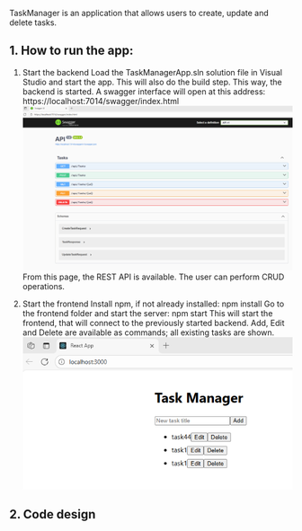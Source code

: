 TaskManager is an application that allows users to create, update and delete tasks.

## 1. How to run the app:
1. Start the backend
Load the TaskManagerApp.sln solution file in Visual Studio and start the app.
This will also do the build step. This way, the backend is started. 
A swagger interface will open at this address: https://localhost:7014/swagger/index.html
![Alt text](media/swagger.png)
From this page, the REST API is available. The user can perform CRUD operations.

2. Start the frontend
Install npm, if not already installed: npm install
Go to the frontend folder and start the server: npm start
This will start the frontend, that will connect to the previously started backend.
Add, Edit and Delete are available as commands; all existing tasks are shown.
![Alt text](media/frontend.png)


## 2. Code design